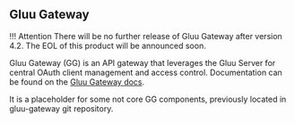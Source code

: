 ## Gluu Gateway

!!! Attention There will be no further release of Gluu Gateway after version 4.2. The EOL of this product will be announced soon.

Gluu Gateway (GG) is an API gateway that leverages the Gluu Server for central OAuth client management and access control. Documentation can be found on the [Gluu Gateway docs](https://gluu.org/docs/gg).

It is a placeholder for some not core GG components, previously located in gluu-gateway git repository.
